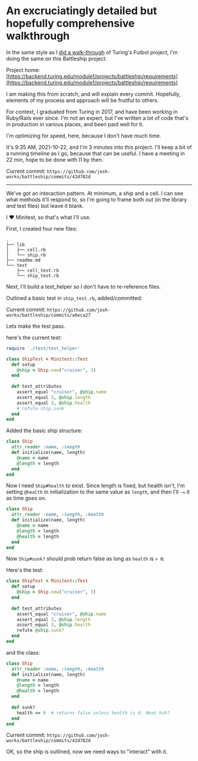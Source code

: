 # An excruciatingly detailed but hopefully comprehensive walkthrough

In the same style as I [did a walk-through](https://github.com/josh-works/futbol) of Turing's Futbol project, I'm doing the same on this Battleship project.

Project home: [https://backend.turing.edu/module1/projects/battleship/requirements](https://backend.turing.edu/module1/projects/battleship/requirements)

I am making this from scratch, and will explain every commit. Hopefully, elements of my process and approach will be fruitful to others. 

For context, I graduated from Turing in 2017, and have been working in Ruby/Rails ever since. I'm not an expert, but I've written a lot of code that's in production in various places, and been paid well for it. 

I'm optimizing for speed, here, because I don't have much time. 

It's 9:35 AM, 2021-10-22, and I'm 3 minutes into this project. I'll keep a bit of a running timeline as I go, because that can be useful. I have a meeting in 22 min, hope to be done with I1 by then.

Current commit: `https://github.com/josh-works/battleship/commits/42d782d`

----------------

We've got an interaction pattern. At minimum, a ship and a cell. I can see what methods it'll respond to, so I'm going to frame both out (in the library _and_ test files) but leave it blank.

I ♥️ Minitest, so that's what I'll use.

First, I created four new files:

```
.
├── lib
│   ├── cell.rb
│   └── ship.rb
├── readme.md
└── test
    ├── cell_test.rb
    └── ship_test.rb
```

Next, I'll build a test_helper so I don't have to re-reference files.

Outlined a basic test in `ship_test.rb`, added/committed:

Current commit: `https://github.com/josh-works/battleship/commits/a6eca27`

Lets make the test pass. 

here's the current test:

```ruby
require './test/test_helper'

class ShipTest < Minitest::Test
  def setup
    @ship = Ship.new("cruiser", 3)
  end
  
  def test_attributes
    assert_equal "cruiser", @ship.name
    assert_equal 3, @ship.length
    assert_equal 3, @ship.health
    # refute ship.sunk
  end
end
```

Added the basic ship structure:

```ruby
class Ship
  attr_reader :name, :length
  def initialize(name, length)
    @name = name
    @length = length
  end
end
```

Now I need `Ship#health` to exist. Since length is fixed, but health isn't, I'm setting `@health` in initialization to the same value as `length`, and then I'll `-=` it as time goes on.

```ruby
class Ship
  attr_reader :name, :length, :health
  def initialize(name, length)
    @name = name
    @length = length
    @health = length
  end
end
```
Now `Ship#sunk?` should prob return false as long as `health` is `> 0`:

Here's the test:

```ruby
class ShipTest < Minitest::Test
  def setup
    @ship = Ship.new("cruiser", 3)
  end
  
  def test_attributes
    assert_equal "cruiser", @ship.name
    assert_equal 3, @ship.length
    assert_equal 3, @ship.health
    refute @ship.sunk?
  end
end
```

and the class:

```ruby
class Ship
  attr_reader :name, :length, :health
  def initialize(name, length)
    @name = name
    @length = length
    @health = length
  end
  
  def sunk?
    health == 0  # returns false unless health is 0. Neat huh?
  end
end
```

Current commit: `https://github.com/josh-works/battleship/commits/42d782d`


OK, so the ship is outlined, now we need ways to "interact" with it. 

